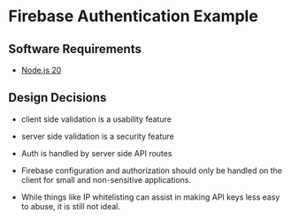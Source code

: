 # Firebase Authentication Example

## Software Requirements

- [Node.js 20](https://nodejs.org/en)

## Design Decisions

- client side validation is a usability feature
- server side validation is a security feature

- Auth is handled by server side API routes
- Firebase configuration and authorization should only be handled on the client for small and non-sensitive
  applications.
- While things like IP whitelisting can assist in making API keys less easy to abuse, it is still not ideal.